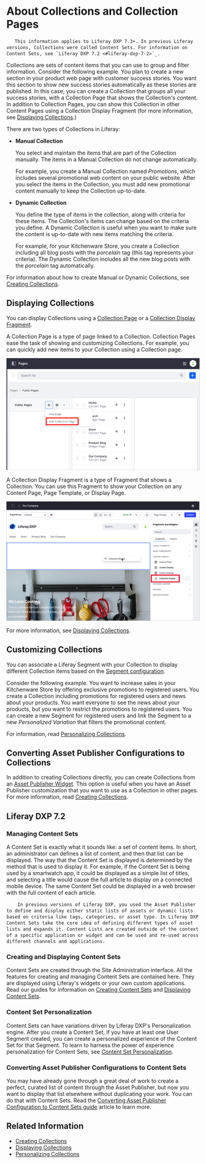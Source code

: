 # About Collections and Collection Pages

```note::
   This information applies to Liferay DXP 7.3+. In previous Liferay versions, Collections were called Content Sets. For information on Content Sets, see `Liferay DXP 7.2 <#liferay-dxp-7-2>`_.
```

Collections are sets of content items that you can use to group and filter information. Consider the following example. You plan to create a new section in your product web page with customer success stories. You want this section to show new success stories automatically as these stories are published. In this case, you can create a Collection that groups all your success stories, with a Collection Page that shows the Collection's content. In addition to Collection Pages, you can show this Collection in other Content Pages using a Collection Display Fragment (for more information, see [Displaying Collections](../../site-building/displaying-content/additional-content-display-options/displaying-collections.md).)

There are two types of Collections in Liferay:

- **Manual Collection**

    You select and maintain the items that are part of the Collection manually. The items in a Manual Collection do not change automatically.

    For example, you create a Manual Collection named *Promotions*, which includes several promotional web content on your public website. After you select the items in the Collection, you must add new promotional content manually to keep the Collection up-to-date.

- **Dynamic Collection**

    You define the type of items in the collection, along with criteria for these items. The Collection's items can change based on the criteria you define. A Dynamic Collection is useful when you want to make sure the content is up-to-date with new items matching the criteria.

    For example, for your Kitchenware Store, you create a Collection including all blog posts with the *porcelain* tag (this tag represents your criteria). The Dynamic Collection includes all the new blog posts with the *porcelain* tag automatically.

For information about how to create Manual or Dynamic Collections, see [Creating Collections](./creating-collections.md).

## Displaying Collections

You can display Collections using a [Collection Page](../../site-building/displaying-content/additional-content-display-options/displaying-collections.md#displaying-collections-on-a-collection-page) or a [Collection Display Fragment](../../site-building/displaying-content/additional-content-display-options/displaying-collections.md#adding-a-collection-display-fragment-to-a-page).

A Collection Page is a type of page linked to a Collection. Collection Pages ease the task of showing and customizing Collections. For example, you can quickly add new items to your Collection using a Collection page.

![You can display your Collection using a Collection Page](./about-collections-and-collection-pages/images/01.png)

A Collection Display Fragment is a type of Fragment that shows a Collection. You can use this Fragment to show your Collection on any Content Page, Page Template, or Display Page.

![You can show the Collection's content using a Collection Display Fragment](./about-collections-and-collection-pages/images/02.png)

For more information, see [Displaying Collections](../../site-building/displaying-content/additional-content-display-options/displaying-collections.md).

## Customizing Collections

You can associate a Liferay Segment with your Collection to display different Collection items based on the [Segment configuration](../../site-building/personalizing-site-experience/segmentation/creating-and-managing-user-segments.md).

Consider the following example. You want to increase sales in your Kitchenware Store by offering exclusive promotions to registered users. You create a Collection including promotions for registered users and news about your products. You want everyone to see the news about your products, but you want to restrict the promotions to registered users. You can create a new Segment for registered users and link the Segment to a new *Personalized Variation* that filters the promotional content.

For information, read [Personalizing Collections](../../site-building/personalizing-site-experience/experience-personalization/personalizing-collections.md).

## Converting Asset Publisher Configurations to Collections

In addition to creating Collections directly, you can create Collections from an [Asset Publisher Widget](../../site-building/displaying-content/using-the-asset-publisher-widget/displaying-assets-using-the-asset-publisher-widget.md). This option is useful when you have an Asset Publisher customization that you want to use as a Collection in other pages. For more information, read [Creating Collections](./creating-collections.md#creating-a-collection-from-an-asset-publisher).

## Liferay DXP 7.2

### Managing Content Sets

A Content Set is exactly what it sounds like: a set of content items. In short, an administrator can defines a list of content, and then that list can be displayed. The way that the Content Set is displayed is determined by the method that is used to display it. For example, if the Content Set is being used by a smartwatch app, it could be displayed as a simple list of titles, and selecting a title would cause the full article to display on a connected mobile device. The same Content Set could be displayed in a web browser with the full content of each article.

```note::
    In previous versions of Liferay DXP, you used the Asset Publisher to define and display either static lists of assets or dynamic lists based on criteria like tags, categories, or asset type. In Liferay DXP Content Sets take the core idea of defining different types of asset lists and expands it. Content Lists are created outside of the context of a specific application or widget and can be used and re-used across different channels and applications.
```

### Creating and Displaying Content Sets

Content Sets are created through the Site Administration interface. All the features for creating and managing Content Sets are contained here. They are displayed using Liferay's widgets or your own custom applications. Read our
guides for information on [Creating Content Sets](./creating-collections.md#creating-content-sets) and
[Displaying Content Sets](../../site-building/displaying-content/additional-content-display-options/displaying-collections.md#displaying-content-sets).

### Content Set Personalization

Content Sets can have variations driven by Liferay DXP's Personalization engine. After you create a Content Set, if you have at least one User Segment created, you can create a personalized experience of the Content Set for that Segment. To learn to harness the power of experience personalization for Content Sets, see [Content Set Personalization](../../site-building/personalizing-site-experience/experience-personalization/personalizing-collections.md#content-set-personalization).

### Converting Asset Publisher Configurations to Content Sets

You may have already gone through a great deal of work to create a perfect, curated list of content through the Asset Publisher, but now you want to display that list elsewhere without duplicating your work. You can do that with Content Sets. Read the [Converting Asset Publisher Configuration to Content Sets guide](./creating-collections.md#converting-asset-publisher-configurations-to-content-sets) article to learn more.

## Related Information

- [Creating Collections](./creating-collections.md)
- [Displaying Collections](../../site-building/displaying-content/additional-content-display-options/displaying-collections.md)
- [Personalizing Collections](../../site-building/personalizing-site-experience/experience-personalization/personalizing-collections.md)
